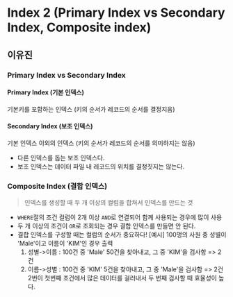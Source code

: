 # Index 2 (Primary Index vs Secondary Index, Composite index)
## 이유진
### Primary Index vs Secondary Index
#### Primary Index (기본 인덱스)
기본키를 포함하는 인덱스 (키의 순서가 레코드의 순서를 결정지음)

#### Secondary Index (보조 인덱스)
기본 인덱스 이외의 인덱스 (키의 순서가 레코드의 순서를 의미하지는 않음)
- 다른 인덱스를 돕는 보조 인덱스다. 
- 보조 인덱스는 데이터 파일 내 레코드의 위치를 결정짓지는 않는다.

### Composite Index (결합 인덱스)
> 인덱스를 생성할 때 두 개 이상의 컬럼을 합쳐서 인덱스를 만드는 것
- `WHERE`절의 조건 컬럼이 2개 이상 `AND`로 연결되어 함께 사용되는 경우에 많이 사용
- 두 개 이상의 조건이 `OR`로 조회되는 경우 결합 인덱스를 만들면 안 된다.
- 결합 인덱스를 구성할 때는 컬럼의 순서가 중요하다!
    [예시] 100명의 사원 중 성별이 'Male'이고 이름이 'KIM'인 경우 출력
    1) 성별->이름 : 100건 중 'Male' 50건을 찾아내고, 그 중 'KIM'을 검사함 => 2건
    2) 이름->성별 : 100건 중 'KIM' 5건을 찾아내고, 그 중 'Male'을 검사함 => 2건
    2번이 첫번째 조건에서 많은 데이터를 걸러내서 두 번째 검사할 때 효율성이 높다.
